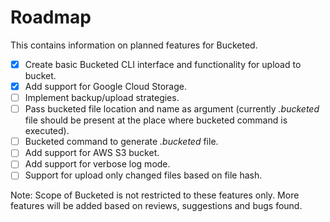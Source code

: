 # Roadmap
This contains information on planned features for Bucketed.

- [X] Create basic Bucketed CLI interface and functionality for upload to bucket.
- [X] Add support for Google Cloud Storage.
- [ ] Implement backup/upload strategies.
- [ ] Pass bucketed file location and name as argument (currently _.bucketed_ file should be present at the place where bucketed command is executed).
- [ ] Bucketed command to generate _.bucketed_ file.
- [ ] Add support for AWS S3 bucket.
- [ ] Add support for verbose log mode.
- [ ] Support for upload only changed files based on file hash.

Note: Scope of Bucketed is not restricted to these features only. More features will be added based on reviews, suggestions and bugs found. 